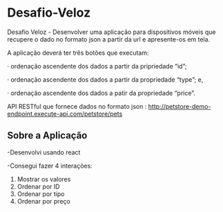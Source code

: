 # Desafio-Veloz
Desafio Veloz - Desenvolver uma aplicação para dispositivos móveis que recupere o dado no formato json a partir da url e apresente-os em tela.

A aplicação deverá ter três botões que executam:
  
·         ordenação ascendente dos dados a partir da pripriedade “id”;
  
·         ordenação ascendente dos dados a partir da propriedade “type”; e,
  
·        ordenação ascendente dos dados a patir da propriedade “price”.

 API RESTful que fornece dados no formato json : http://petstore-demo-endpoint.execute-api.com/petstore/pets

## Sobre a Aplicação 

-Desenvolvi usando react 

-Consegui fazer 4 interações: 
  1. Mostrar os valores
  2. Ordenar por ID
  3. Ordenar por tipo
  4. Ordenar por preço

